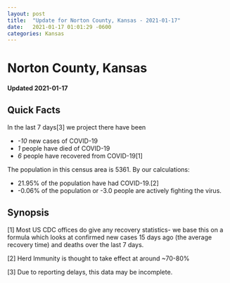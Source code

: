 ```yaml
---
layout: post
title:  "Update for Norton County, Kansas - 2021-01-17"
date:   2021-01-17 01:01:29 -0600
categories: Kansas
---
```


# Norton County, Kansas
#### Updated 2021-01-17

## Quick Facts

In the last 7 days[3] we project there have been
- *-10* new cases of COVID-19
- *1* people have died of COVID-19
- *6* people have recovered from COVID-19[1]

The population in this census area is 5361. By our calculations:
- 21.95% of the population have had COVID-19.[2]
- -0.06% of the population or -3.0 people are actively fighting the virus.

## Synopsis




[1] Most US CDC offices do give any recovery statistics- we base this on a formula which looks at confirmed new cases
15 days ago (the average recovery time) and deaths over the last 7 days.

[2] Herd Immunity is thought to take effect at around ~70-80%

[3] Due to reporting delays, this data may be incomplete.
 
    